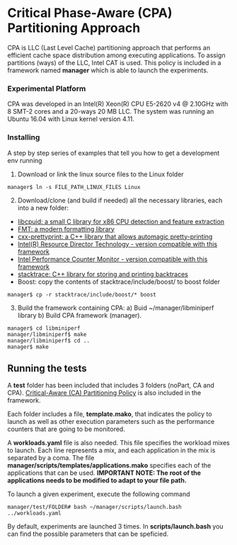 # Critical Phase-Aware (CPA) Partitioning Approach 

CPA is LLC (Last Level Cache) partitioning approach that performs an efficient cache space distribution among executing applications. To assign partitions (ways) of the LLC, Intel CAT is used.
This policy  is included in a framework named **manager** which is able to launch the experiments. 

### Experimental Platform

CPA was developed in an Intel(R) Xeon(R) CPU E5-2620 v4 @ 2.10GHz with 8 SMT-2 cores and a 20-ways 20 MB LLC.
The system was running an Ubuntu 16.04 with Linux kernel version 4.11. 


### Installing

A step by step series of examples that tell you how to get a development env running

1. Download or link the linux source files to the Linux folder 

```
manager$ ln -s FILE_PATH_LINUX_FILES Linux
```

2. Download/clone (and build if needed) all the necessary libraries, each into a new folder:
- [libcpuid: a small C library for x86 CPU detection and feature extraction](https://github.com/anrieff/libcpuid)
- [FMT: a modern formatting library](https://github.com/fmtlib/fmt)
- [cxx-prettyprint: a C++ library that allows automagic pretty-printing](https://github.com/louisdx/cxx-prettyprint)
- [Intel(R) Resource Director Technology - version compatible with this framework](https://github.com/vtselfa/intel-cmt-cat)
- [Intel Performance Counter Monitor - version compatible with this framework](https://github.com/vtselfa/intel-pcm)
- [stacktrace: C++ library for storing and printing backtraces](https://github.com/boostorg/stacktrace)
- Boost: copy the contents of stacktrace/include/boost/ to boost folder
```
manager$ cp -r stacktrace/include/boost/* boost 
```

3. Build the framework containing CPA: 
  a) Buid ~/manager/libminiperf library
  b) Build CPA framework (manager).
```
manager$ cd libminiperf
manager/libminiperf$ make
manager/libminiperf$ cd ..
manager$ make
```

## Running the tests

A **test** folder has been included that includes 3 folders (noPart, CA and CPA). [Critical-Aware (CA) Partitioning Policy](https://doi.org/10.1007/978-3-319-96983-1_43) is also included in the framework.

Each folder includes a file, **template.mako**, that indicates the policy to launch as well as other execution parameters such as the performance counters that are going to be monitored. 

A **workloads.yaml** file is also needed. This file specifies the workload mixes to launch. Each line represents a mix, and each application in the mix is separated by a coma. The file **manager/scripts/templates/applications.mako** specifies each of the applications that can be used. **IMPORTANT NOTE: The root of the applications needs to be modified to adapt to your file path.**

To launch a given experiment, execute the following command
```
manager/test/FOLDER# bash ~/manager/scripts/launch.bash ../workloads.yaml
```

By default, experiments are launched 3 times. In **scripts/launch.bash** you can find the possible parameters that can be speficied.


